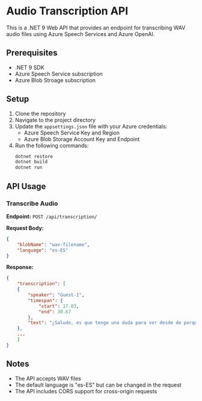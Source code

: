 # Audio Transcription API

This is a .NET 9 Web API that provides an endpoint for transcribing WAV audio files using Azure Speech Services and Azure OpenAI.

## Prerequisites

- .NET 9 SDK
- Azure Speech Service subscription
- Azure Blob Stroage subscription

## Setup

1. Clone the repository
2. Navigate to the project directory
3. Update the `appsettings.json` file with your Azure credentials:
   - Azure Speech Service Key and Region
   - Azure Blob Storage Account Key and Endpoint
4. Run the following commands:
   ```bash
   dotnet restore
   dotnet build
   dotnet run
   ```

## API Usage

### Transcribe Audio

**Endpoint:** `POST /api/transcription/`

**Request Body:**
```json
{
    "blobName": "wav-filename",
    "language": "es-ES"
}
```

**Response:**
```json
{
    "transcription": [
    {
        "speaker": "Guest-1",
        "timespan": {
            "start": 17.03,
            "end": 30.67
        },
        "text": "¿Saludo, es que tengo una duda para ver desde de porque si tuve un accidente, verdad, EH? ¿De desde si hice la querella, cuánto tiempo tengo para presentárselo a ustedes y poder reclamar?"
    },
    ...
    ]
}
```

## Notes

- The API accepts WAV files
- The default language is "es-ES" but can be changed in the request
- The API includes CORS support for cross-origin requests